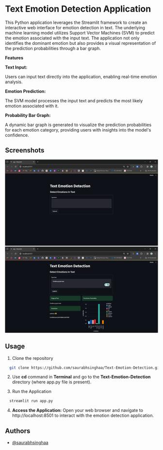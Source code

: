 
# Text Emotion Detection Application

This Python application leverages the Streamlit framework to create an interactive web interface for emotion detection in text. The underlying machine learning model utilizes Support Vector Machines (SVM) to predict the emotion associated with the input text. The application not only identifies the dominant emotion but also provides a visual representation of the prediction probabilities through a bar graph.

**Features**

**Text Input:**

Users can input text directly into the application, enabling real-time emotion analysis.

**Emotion Prediction:**

The SVM model processes the input text and predicts the most likely emotion associated with it.

**Probability Bar Graph:**

A dynamic bar graph is generated to visualize the prediction probabilities for each emotion category, providing users with insights into the model's confidence.




## Screenshots

![App Screenshot](./readme-data/one_img.png)
![App Screenshot](./readme-data/two_img.png)

## Usage

1. Clone the repository

```bash
  git clone https://github.com/saurabhsinghaa/Text-Emotion-Detection.git

```
2. Use **cd** command in **Terminal** and go to the **Text-Emotion-Detection** directory (where app.py file is present).

3. Run the Application

```bash
  streamlit run app.py

```
4. **Access the Application:** Open your web browser and navigate to http://localhost:8501 to interact with the emotion detection application.   
## Authors

- [@saurabhsinghaa](https://www.github.com/saurabhsinghaa)

